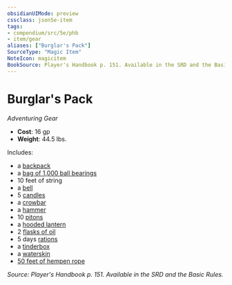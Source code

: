 ```yaml
---
obsidianUIMode: preview
cssclass: json5e-item
tags:
- compendium/src/5e/phb
- item/gear
aliases: ["Burglar's Pack"]
SourceType: "Magic Item"
NoteIcon: magicitem
BookSource: Player's Handbook p. 151. Available in the SRD and the Basic Rules.
---
```

# Burglar's Pack
*Adventuring Gear*  

- **Cost**: 16 gp
- **Weight**: 44.5 lbs.

Includes:

- a [backpack](/3-Mechanics/CLI/items/backpack.md)  
- a [bag of 1,000 ball bearings](/3-Mechanics/CLI/items/ball-bearings-bag-of-1000.md)  
- 10 feet of string  
- a [bell](/3-Mechanics/CLI/items/bell.md)  
- 5 [candles](/3-Mechanics/CLI/items/candle.md)  
- a [crowbar](/3-Mechanics/CLI/items/crowbar.md)  
- a [hammer](/3-Mechanics/CLI/items/hammer.md)  
- 10 [pitons](/3-Mechanics/CLI/items/piton.md)  
- a [hooded lantern](/3-Mechanics/CLI/items/hooded-lantern.md)  
- 2 [flasks of oil](/3-Mechanics/CLI/items/oil-flask.md)  
- 5 days [rations](/3-Mechanics/CLI/items/rations-1-day.md)  
- a [tinderbox](/3-Mechanics/CLI/items/tinderbox.md)  
- a [waterskin](/3-Mechanics/CLI/items/waterskin.md)  
- [50 feet of hempen rope](/3-Mechanics/CLI/items/hempen-rope-50-feet.md)  

*Source: Player's Handbook p. 151. Available in the SRD and the Basic Rules.*